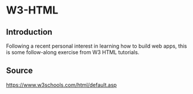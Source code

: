 # W3-HTML

## Introduction
Following a recent personal interest in learning how to build web apps, this is some follow-along exercise from W3 HTML tutorials.

## Source
https://www.w3schools.com/html/default.asp

